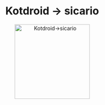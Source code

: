   
  <h1 align="center">Kotdroid -> sicario</h1>
  <p align="center">
  <a><img alt="Kotdroid->sicario" src="https://github.com/Paulmburu/Paulmburu/raw/master/kot_droid_sicario.png" width="200"/></a>
  </p>
